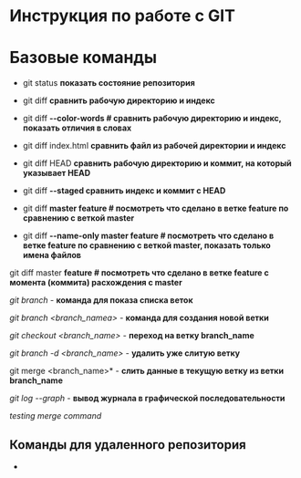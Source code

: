 # Инструкция по работе с GIT

# Базовые команды

* git status  **показать состояние репозитория**

* git diff   **сравнить рабочую директорию и индекс** 

* git diff **--color-words  # сравнить рабочую директорию и индекс, показать отличия в словах** 

* git diff index.html  **сравнить файл из рабочей директории и индекс**

* git diff HEAD  **сравнить рабочую директорию и коммит, на который указывает HEAD**

* git diff **--staged  сравнить индекс и коммит с HEAD**

* git diff **master feature # посмотреть что сделано в ветке feature по сравнению с веткой master**

* git diff **--name-only master feature # посмотреть что сделано в ветке feature по сравнению с веткой master, показать только имена файлов**

git diff master **feature # посмотреть что сделано в ветке feature с момента (коммита) расхождения с master**

*git branch* - **команда для показа списка веток**

*git branch <branch_namea>* - **команда для создания новой ветки**

*git checkout <branch_name>* - **переход на ветку branch_name**

*git branch -d <branch_name>* - **удалить уже слитую ветку**

git merge <branch_name>* - **слить данные в текущую ветку из ветки branch_name**

*git log --graph* - **вывод журнала в графической последовательности**

*testing merge command* 

## Команды для удаленного репозитория

*